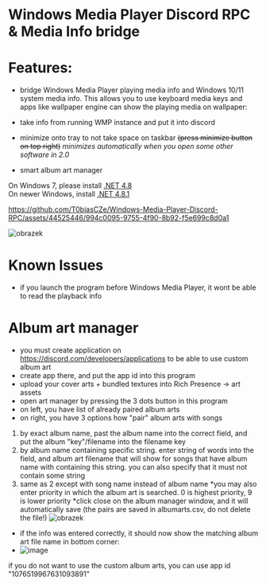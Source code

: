 # Windows Media Player Discord RPC & Media Info bridge
# Features:
* bridge Windows Media Player playing media info and Windows 10/11 system media info. This allows you to use keyboard media keys and apps like wallpaper engine can show the playing media on wallpaper:           

* take info from running WMP instance and put it into discord
* minimize onto tray to not take space on taskbar ~~(press minimize button on top right)~~ *minimizes automatically when you open some other software in 2.0*
* smart album art manager

On Windows 7, please install [.NET 4.8](https://dotnet.microsoft.com/en-us/download/dotnet-framework/thank-you/net48-web-installer)       
On newer Windows, install [.NET 4.8.1](https://dotnet.microsoft.com/en-us/download/dotnet-framework/thank-you/net481-web-installer)

https://github.com/T0biasCZe/Windows-Media-Player-Discord-RPC/assets/44525446/994c0095-9755-4f90-8b92-f5e699c8d0a1


![obrazek](https://user-images.githubusercontent.com/44525446/219905110-305fffc3-90f9-48e9-84b2-52595ea3bc7c.png)

# Known Issues  
* if you launch the program before Windows Media Player, it wont be able to read the playback info


# Album art manager

* you must create application on https://discord.com/developers/applications to be able to use custom album art
* create app there, and put the app id into this program
* upload your cover arts + bundled textures into Rich Presence -> art assets
* open art manager by pressing the 3 dots button in this program
* on left, you have list of already paired album arts
* on right, you have 3 options how "pair" album arts with songs
1) by exact album name, past the album name into the correct field, and put the album "key"/filename into the filename key
2) by album name containing specific string. enter string of words into the field, and album art filename that will show for songs that have album name with containing this string. you can also specify that it must not contain some string
3) same as 2 except with song name instead of album name
*you may also enter priority in which the album art is searched. 0 is highest priority, 9 is lower priority
*click close on the album manager window, and it will automatically save (the pairs are saved in albumarts.csv, do not delete the file!)
![obrazek](https://user-images.githubusercontent.com/44525446/219904571-69262432-adab-40d5-aa97-b849181924e0.png)
* if the info was entered correctly, it should now show the matching album art file name in bottom corner:
* ![image](https://github.com/T0biasCZe/Windows-Media-Player-Discord-RPC/assets/44525446/1dd259ae-15b9-4d53-9b07-51873d5cf7ea)


if you do not want to use the custom album arts, you can use app id "1076519967631093891"
